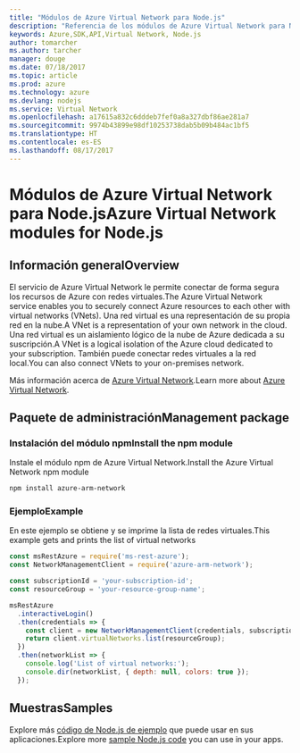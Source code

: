 ```yaml
---
title: "Módulos de Azure Virtual Network para Node.js"
description: "Referencia de los módulos de Azure Virtual Network para Node.js"
keywords: Azure,SDK,API,Virtual Network, Node.js
author: tomarcher
ms.author: tarcher
manager: douge
ms.date: 07/18/2017
ms.topic: article
ms.prod: azure
ms.technology: azure
ms.devlang: nodejs
ms.service: Virtual Network
ms.openlocfilehash: a17615a832c6dddeb7fef0a8a327dbf86ae281a7
ms.sourcegitcommit: 9974b43899e98df10253738dab5b09b484ac1bf5
ms.translationtype: HT
ms.contentlocale: es-ES
ms.lasthandoff: 08/17/2017
---
```

# <a name="azure-virtual-network-modules-for-nodejs"></a><span data-ttu-id="166d6-104">Módulos de Azure Virtual Network para Node.js</span><span class="sxs-lookup"><span data-stu-id="166d6-104">Azure Virtual Network modules for Node.js</span></span>

## <a name="overview"></a><span data-ttu-id="166d6-105">Información general</span><span class="sxs-lookup"><span data-stu-id="166d6-105">Overview</span></span>

<span data-ttu-id="166d6-106">El servicio de Azure Virtual Network le permite conectar de forma segura los recursos de Azure con redes virtuales.</span><span class="sxs-lookup"><span data-stu-id="166d6-106">The Azure Virtual Network service enables you to securely connect Azure resources to each other with virtual networks (VNets).</span></span> <span data-ttu-id="166d6-107">Una red virtual es una representación de su propia red en la nube.</span><span class="sxs-lookup"><span data-stu-id="166d6-107">A VNet is a representation of your own network in the cloud.</span></span> <span data-ttu-id="166d6-108">Una red virtual es un aislamiento lógico de la nube de Azure dedicada a su suscripción.</span><span class="sxs-lookup"><span data-stu-id="166d6-108">A VNet is a logical isolation of the Azure cloud dedicated to your subscription.</span></span> <span data-ttu-id="166d6-109">También puede conectar redes virtuales a la red local.</span><span class="sxs-lookup"><span data-stu-id="166d6-109">You can also connect VNets to your on-premises network.</span></span>

<span data-ttu-id="166d6-110">Más información acerca de [Azure Virtual Network](https://docs.microsoft.com/azure/virtual-network/virtual-networks-overview).</span><span class="sxs-lookup"><span data-stu-id="166d6-110">Learn more about [Azure Virtual Network](https://docs.microsoft.com/azure/virtual-network/virtual-networks-overview).</span></span>

## <a name="management-package"></a><span data-ttu-id="166d6-111">Paquete de administración</span><span class="sxs-lookup"><span data-stu-id="166d6-111">Management package</span></span>

### <a name="install-the-npm-module"></a><span data-ttu-id="166d6-112">Instalación del módulo npm</span><span class="sxs-lookup"><span data-stu-id="166d6-112">Install the npm module</span></span>

<span data-ttu-id="166d6-113">Instale el módulo npm de Azure Virtual Network.</span><span class="sxs-lookup"><span data-stu-id="166d6-113">Install the Azure Virtual Network npm module</span></span>

```bash
npm install azure-arm-network
```

### <a name="example"></a><span data-ttu-id="166d6-114">Ejemplo</span><span class="sxs-lookup"><span data-stu-id="166d6-114">Example</span></span>

<span data-ttu-id="166d6-115">En este ejemplo se obtiene y se imprime la lista de redes virtuales.</span><span class="sxs-lookup"><span data-stu-id="166d6-115">This example gets and prints the list of virtual networks</span></span>

```javascript
const msRestAzure = require('ms-rest-azure');
const NetworkManagementClient = require('azure-arm-network');

const subscriptionId = 'your-subscription-id';
const resourceGroup = 'your-resource-group-name';

msRestAzure
  .interactiveLogin()
  .then(credentials => {
    const client = new NetworkManagementClient(credentials, subscriptionId);
    return client.virtualNetworks.list(resourceGroup);
  })
  .then(networkList => {
    console.log('List of virtual networks:');
    console.dir(networkList, { depth: null, colors: true });
  });

```

## <a name="samples"></a><span data-ttu-id="166d6-116">Muestras</span><span class="sxs-lookup"><span data-stu-id="166d6-116">Samples</span></span>

<span data-ttu-id="166d6-117">Explore más [código de Node.js de ejemplo](https://azure.microsoft.com/resources/samples/?platform=nodejs) que puede usar en sus aplicaciones.</span><span class="sxs-lookup"><span data-stu-id="166d6-117">Explore more [sample Node.js code](https://azure.microsoft.com/resources/samples/?platform=nodejs) you can use in your apps.</span></span>
